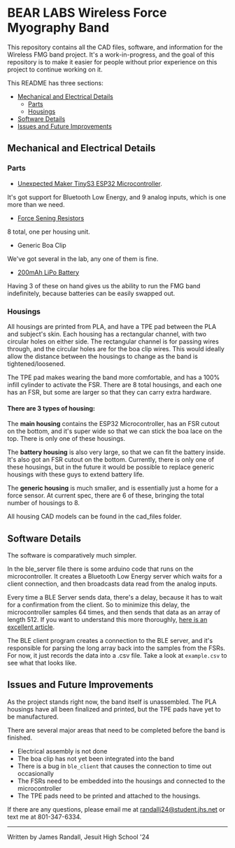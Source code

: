 # BEAR LABS Wireless Force Myography Band

This repository contains all the CAD files, software, and information for the Wireless FMG band project. 
It's a work-in-progress, and the goal of this repository is to make it easier for people without prior experience on this project to continue working on it.

This README has three sections:

  - [Mechanical and Electrical Details](#mechanical-and-electrical-details)
    - [Parts](#parts)
    - [Housings](#housings)
  - [Software Details](#software-details)
  - [Issues and Future Improvements](#issues-and-future-improvements)

## Mechanical and Electrical Details

### Parts
* [Unexpected Maker TinyS3 ESP32 Microcontroller](https://esp32s3.com/tinys3.html).

It's got support for Bluetooth Low Energy, and 9 analog inputs, which is one more than we need.

* [Force Sening Resistors](https://buyinterlinkelectronics.com/products/fsr-400-short)

8 total, one per housing unit.

* Generic Boa Clip

We've got several in the lab, any one of them is fine.

* [200mAh LiPo Battery](https://a.co/d/5Q56SUB)

Having 3 of these on hand gives us the ability to run the FMG band indefinitely, because batteries can be easily swapped out.

### Housings

All housings are printed from PLA, and have a TPE pad between the PLA and subject's skin. 
Each housing has a rectangular channel, with two circular holes on either side. The rectangular channel is for passing wires through, and the circular holes are for the boa clip wires. This would ideally allow the distance between the housings to change as the band is tightened/loosened.

The TPE pad makes wearing the band more comfortable, and has a 100% infill cylinder to activate the FSR.
There are 8 total housings, and each one has an FSR, but some are larger so that they can carry extra hardware.

#### There are 3 types of housing:

The **main housing** contains the ESP32 Microcontroller, has an FSR cutout on the bottom, and it's super wide so that we can stick the boa lace on the top. There is only one of these housings.

The **battery housing** is also very large, so that we can fit the battery inside. It's also got an FSR cutout on the bottom. Currently, there is only one of these housings, but in the future it would be possible to replace generic housings with these guys to extend battery life.

The **generic housing** is much smaller, and is essentially just a home for a force sensor. At current spec, there are 6 of these, bringing the total number of housings to 8.

All housing CAD models can be found in the cad_files folder.

## Software Details

The software is comparatively much simpler. 

In the ble_server file there is some arduino code that runs on the microcontroller. It creates a Bluetooth Low Energy server which waits for a client connection, and then broadcasts data read from the analog inputs.

Every time a BLE Server sends data, there's a delay, because it has to wait for a confirmation from the client. 
So to minimize this delay, the microcontroller samples 64 times, and then sends that data as an array of length 512. If you want to understand this more thoroughly, [here is an excellent article](https://interrupt.memfault.com/blog/ble-throughput-primer).

The BLE client program creates a connection to the BLE server, and it's responsible for parsing the long array back into the samples from the FSRs. For now, it just records the data into a .csv file. Take a look at `example.csv` to see what that looks like.

## Issues and Future Improvements
As the project stands right now, the band itself is unassembled. The PLA housings have all been finalized and printed, but the TPE pads have yet to be manufactured.

There are several major areas that need to be completed before the band is finished.

* Electrical assembly is not done
* The boa clip has not yet been integrated into the band
* There is a bug in `ble_client` that causes the connection to time out occasionally
* The FSRs need to be embedded into the housings and connected to the microcontroller
* The TPE pads need to be printed and attached to the housings.

If there are any questions, please email me at randallj24@student.jhs.net or text me at 801-347-6334.

---
Written by James Randall, Jesuit High School '24